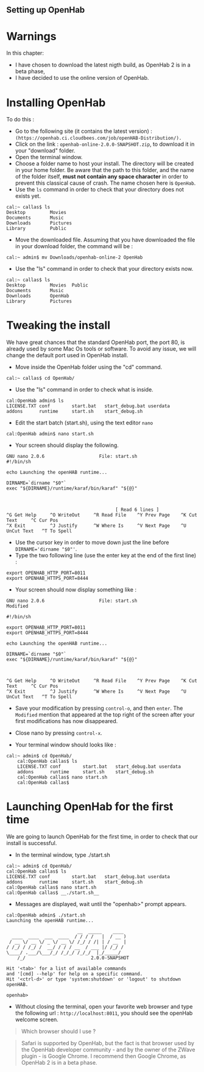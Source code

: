Setting up OpenHab
-------------------------------

Warnings
=====

In this chapter:
- I have chosen to download the latest nigth build, as OpenHab 2 is in a beta phase,
- I have decided to use the online version of OpenHab.

Installing OpenHab
=========

To do this :
* Go to the following site (it contains the latest version) : `(https://openhab.ci.cloudbees.com/job/openHAB-Distribution/).`
* Click on the link : `openhab-online-2.0.0-SNAPSHOT.zip`, to download it in your "download" folder.
* Open the terminal window.
* Choose a folder name to host your install. The directory will be created in your home folder. Be aware that the path to this folder, and the name of the folder itself, __must not contain any space character__ in order to prevent this classical cause of crash. The name chosen here is `OpenHab`.
* Use the `ls` command in order to check that your directory does not exists yet.
```
cal:~ callas$ ls
Desktop			Movies
Documents		Music
Downloads		Pictures
Library			Public
```

* Move the downloaded file. Assuming that you have downloaded the file in your download folder, the command will be : 
```
cal:~ admin$ mv Downloads/openhab-online-2 OpenHab
```

* Use the "ls" command in order to check that your directory exists now.
```
cal:~ callas$ ls
Desktop			Movies	Public
Documents		Music
Downloads		OpenHab
Library			Pictures
```

Tweaking the install
================================

We have great chances that the standard OpenHab port, the port 80, is already used by some Mac Os tools or software. To avoid any issue, we will change the default port used in OpenHab install.

* Move inside the OpenHab folder using the "cd" command.
```
cal:~ callas$ cd OpenHab/
```

* Use the "ls" command in order to check what is inside.
```
cal:OpenHab admin$ ls
LICENSE.TXT	conf		start.bat	start_debug.bat	userdata
addons		runtime		start.sh	start_debug.sh
```

* Edit the start batch (start.sh), using the text editor `nano`
```
cal:OpenHab admin$ nano start.sh
```

* Your screen should display the following.

```
GNU nano 2.0.6                    File: start.sh
#!/bin/sh

echo Launching the openHAB runtime...

DIRNAME=`dirname "$0"`
exec "${DIRNAME}/runtime/karaf/bin/karaf" "${@}"



                                        [ Read 6 lines ]
^G Get Help     ^O WriteOut     ^R Read File    ^Y Prev Page    ^K Cut Text     ^C Cur Pos
^X Exit         ^J Justify      ^W Where Is     ^V Next Page    ^U UnCut Text   ^T To Spell
```

* Use the cursor key in order to move down just the line before `DIRNAME='dirname "$0"'`.
* Type the two following line (use the enter key at the end of the first line) :
```
export OPENHAB_HTTP_PORT=8011
export OPENHAB_HTTPS_PORT=8444
```

* Your screen should now display something like :

```
GNU nano 2.0.6                    File: start.sh                                    Modified

#!/bin/sh

export OPENHAB_HTTP_PORT=8011
export OPENHAB_HTTPS_PORT=8444

echo Launching the openHAB runtime...

DIRNAME=`dirname "$0"`
exec "${DIRNAME}/runtime/karaf/bin/karaf" "${@}"



^G Get Help     ^O WriteOut     ^R Read File    ^Y Prev Page    ^K Cut Text     ^C Cur Pos
^X Exit         ^J Justify      ^W Where Is     ^V Next Page    ^U UnCut Text   ^T To Spell
```

* Save your modification by pressing `control-o`, and then `enter`. The `Modified` mention that appeared at the top right of the screen after your first modifications has now disappeared.

* Close nano by pressing `control-x`.

* Your terminal window should looks like :
```
cal:~ admin$ cd OpenHab/
	cal:OpenHab callas$ ls
	LICENSE.TXT	conf		start.bat	start_debug.bat	userdata
	addons		runtime		start.sh	start_debug.sh
	cal:OpenHab callas$ nano start.sh
	cal:OpenHab callas$
```

Launching OpenHab for the first time
====================================

We are going to launch OpenHab for the first time, in order to check that our install is successful.

* In the terminal window, type ./start.sh
```
cal:~ admin$ cd OpenHab/
cal:OpenHab callas$ ls
LICENSE.TXT	conf		start.bat	start_debug.bat	userdata
addons		runtime		start.sh	start_debug.sh
cal:OpenHab callas$ nano start.sh
cal:OpenHab callas$ __./start.sh__
```

* Messages are displayed, wait until the "openhab>" prompt appears.

```
cal:OpenHab admin$ ./start.sh
Launching the openHAB runtime...

   	                      __  _____    ____
  ____  ____  ___  ____  / / / /   |  / __ )
 / __ \/ __ \/ _ \/ __ \/ /_/ / /| | / __  |
/ /_/ / /_/ /  __/ / / / __  / ___ |/ /_/ /
\____/ .___/\___/_/ /_/_/ /_/_/  |_/_____/
    /_/                        2.0.0-SNAPSHOT

Hit '<tab>' for a list of available commands
and '[cmd] --help' for help on a specific command.
Hit '<ctrl-d>' or type 'system:shutdown' or 'logout' to shutdown openHAB.

openhab>
```

* Without closing the terminal, open your favorite web browser and type the following url : `http://localhost:8011`, you should see the openHab welcome screen.




> Which browser should I use ?

> Safari is supported by OpenHab, but the fact is that browser used by the OpenHab developer community - and by the owner of the ZWave plugin - is Google Chrome.
> I recommend then Google Chrome, as OpenHab 2 is in a beta phase.
